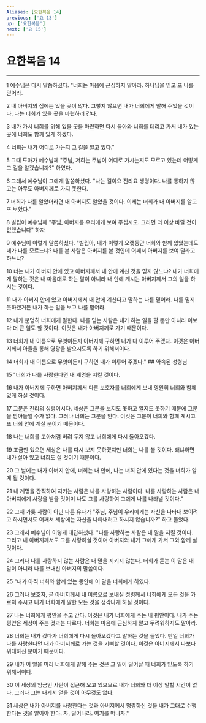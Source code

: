 ```yaml
---
Aliases: [요한복음 14]
previous: ['요 13']
up: ['요한복음']
next: ['요 15']
---
```

# 요한복음 14

***


1 예수님은 다시 말씀하셨다. "너희는 마음에 근심하지 말아라. 하나님을 믿고 또 나를 믿어라. 

2 내 아버지의 집에는 있을 곳이 많다. 그렇지 않으면 내가 너희에게 말해 주었을 것이다. 나는 너희가 있을 곳을 마련하러 간다. 

3 내가 가서 너희를 위해 있을 곳을 마련하면 다시 돌아와 너희를 데리고 가서 내가 있는 곳에 너희도 함께 있게 하겠다. 

4 너희는 내가 어디로 가는지 그 길을 알고 있다." 

5 그때 도마가 예수님께 "주님, 저희는 주님이 어디로 가시는지도 모르고 있는데 어떻게 그 길을 알겠습니까?" 하였다. 

6 그래서 예수님이 그에게 말씀하셨다. "나는 길이요 진리요 생명이다. 나를 통하지 않고는 아무도 아버지께로 가지 못한다. 

7 너희가 나를 알았더라면 내 아버지도 알았을 것이다. 이제는 너희가 내 아버지를 알고 또 보았다." 

8 빌립이 예수님께 "주님, 아버지를 우리에게 보여 주십시오. 그러면 더 이상 바랄 것이 없겠습니다" 하자 

9 예수님이 이렇게 말씀하셨다. "빌립아, 내가 이렇게 오랫동안 너희와 함께 있었는데도 네가 나를 모르느냐? 나를 본 사람은 아버지를 본 것인데 어째서 아버지를 보여 달라고 하느냐? 

10 너는 내가 아버지 안에 있고 아버지께서 내 안에 계신 것을 믿지 않느냐? 내가 너희에게 말하는 것은 내 마음대로 하는 말이 아니라 내 안에 계시는 아버지께서 그의 일을 하시는 것이다. 

11 내가 아버지 안에 있고 아버지께서 내 안에 계신다고 말하는 나를 믿어라. 나를 믿지 못하겠거든 내가 하는 일을 보고 나를 믿어라. 

12 내가 분명히 너희에게 말한다. 나를 믿는 사람은 내가 하는 일을 할 뿐만 아니라 이보다 더 큰 일도 할 것이다. 이것은 내가 아버지께로 가기 때문이다. 

13 너희가 내 이름으로 무엇이든지 아버지께 구하면 내가 다 이루어 주겠다. 이것은 아버지께서 아들을 통해 영광을 받으시도록 하기 위해서이다. 

14 너희가 내 이름으로 무엇이든지 구하면 내가 이루어 주겠다." ## 약속된 성령님 

15 "너희가 나를 사랑한다면 내 계명을 지킬 것이다. 

16 내가 아버지께 구하면 아버지께서 다른 보호자를 너희에게 보내 영원히 너희와 함께 있게 하실 것이다. 

17 그분은 진리의 성령이시다. 세상은 그분을 보지도 못하고 알지도 못하기 때문에 그분을 받아들일 수가 없다. 그러나 너희는 그분을 안다. 이것은 그분이 너희와 함께 계시고 또 너희 안에 계실 분이기 때문이다. 

18 나는 너희를 고아처럼 버려 두지 않고 너희에게 다시 돌아오겠다. 

19 조금만 있으면 세상은 나를 다시 보지 못하겠지만 너희는 나를 볼 것이다. 왜냐하면 내가 살아 있고 너희도 살 것이기 때문이다. 

20 그 날에는 내가 아버지 안에, 너희는 내 안에, 나는 너희 안에 있다는 것을 너희가 알게 될 것이다. 

21 내 계명을 간직하여 지키는 사람은 나를 사랑하는 사람이다. 나를 사랑하는 사람은 내 아버지에게 사랑을 받을 것이며 나도 그를 사랑하여 그에게 나를 나타낼 것이다." 

22 그때 가룟 사람이 아닌 다른 유다가 "주님, 주님이 우리에게는 자신을 나타내 보이려고 하시면서도 어째서 세상에는 자신을 나타내려고 하시지 않습니까?" 하고 물었다. 

23 그래서 예수님이 이렇게 대답하셨다. "나를 사랑하는 사람은 내 말을 지킬 것이다. 그리고 내 아버지께서도 그를 사랑하실 것이며 아버지와 내가 그에게 가서 그와 함께 살 것이다. 

24 그러나 나를 사랑하지 않는 사람은 내 말을 지키지 않는다. 너희가 듣는 이 말은 내 말이 아니라 나를 보내신 아버지의 말씀이다. 

25 "내가 아직 너희와 함께 있는 동안에 이 말을 너희에게 하였다. 

26 그러나 보호자, 곧 아버지께서 내 이름으로 보내실 성령께서 너희에게 모든 것을 가르쳐 주시고 내가 너희에게 말한 모든 것을 생각나게 하실 것이다. 

27 나는 너희에게 평안을 주고 간다. 이것은 내가 너희에게 주는 내 평안이다. 내가 주는 평안은 세상이 주는 것과는 다르다. 너희는 마음에 근심하지 말고 두려워하지도 말아라. 

28 너희는 내가 갔다가 너희에게 다시 돌아오겠다고 말하는 것을 들었다. 만일 너희가 나를 사랑한다면 내가 아버지께로 가는 것을 기뻐할 것이다. 이것은 아버지께서 나보다 위대하신 분이기 때문이다. 

29 내가 이 일을 미리 너희에게 말해 주는 것은 그 일이 일어날 때 너희가 믿도록 하기 위해서이다. 

30 이 세상의 임금인 사탄이 접근해 오고 있으므로 내가 너희와 더 이상 말할 시간이 없다. 그러나 그는 내게서 얻을 것이 아무것도 없다. 

31 세상은 내가 아버지를 사랑한다는 것과 아버지께서 명령하신 것을 내가 그대로 수행한다는 것을 알아야 한다. 자, 일어나라. 여기를 떠나자."
